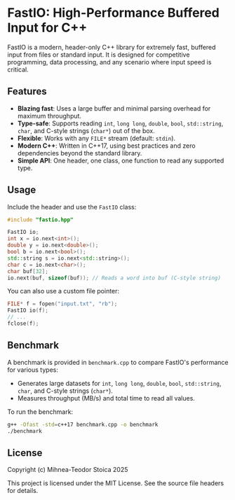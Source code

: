 # FastIO: High-Performance Buffered Input for C++

FastIO is a modern, header-only C++ library for extremely fast, buffered input from files or standard input. It is designed for competitive programming, data processing, and any scenario where input speed is critical.

## Features

- **Blazing fast**: Uses a large buffer and minimal parsing overhead for maximum throughput.
- **Type-safe**: Supports reading `int`, `long long`, `double`, `bool`, `std::string`, `char`, and C-style strings (`char*`) out of the box.
- **Flexible**: Works with any `FILE*` stream (default: `stdin`).
- **Modern C++**: Written in C++17, using best practices and zero dependencies beyond the standard library.
- **Simple API**: One header, one class, one function to read any supported type.

## Usage

Include the header and use the `FastIO` class:

```cpp
#include "fastio.hpp"

FastIO io;
int x = io.next<int>();
double y = io.next<double>();
bool b = io.next<bool>();
std::string s = io.next<std::string>();
char c = io.next<char>();
char buf[32];
io.next(buf, sizeof(buf)); // Reads a word into buf (C-style string)
```

You can also use a custom file pointer:

```cpp
FILE* f = fopen("input.txt", "rb");
FastIO io(f);
// ...
fclose(f);
```

## Benchmark

A benchmark is provided in `benchmark.cpp` to compare FastIO's performance for various types:

- Generates large datasets for `int`, `long long`, `double`, `bool`, `std::string`, `char`, and C-style strings (`char*`).
- Measures throughput (MB/s) and total time to read all values.

To run the benchmark:

```sh
g++ -Ofast -std=c++17 benchmark.cpp -o benchmark
./benchmark
```

## License

Copyright (c) Mihnea-Teodor Stoica 2025

This project is licensed under the MIT License. See the source file headers for details.
